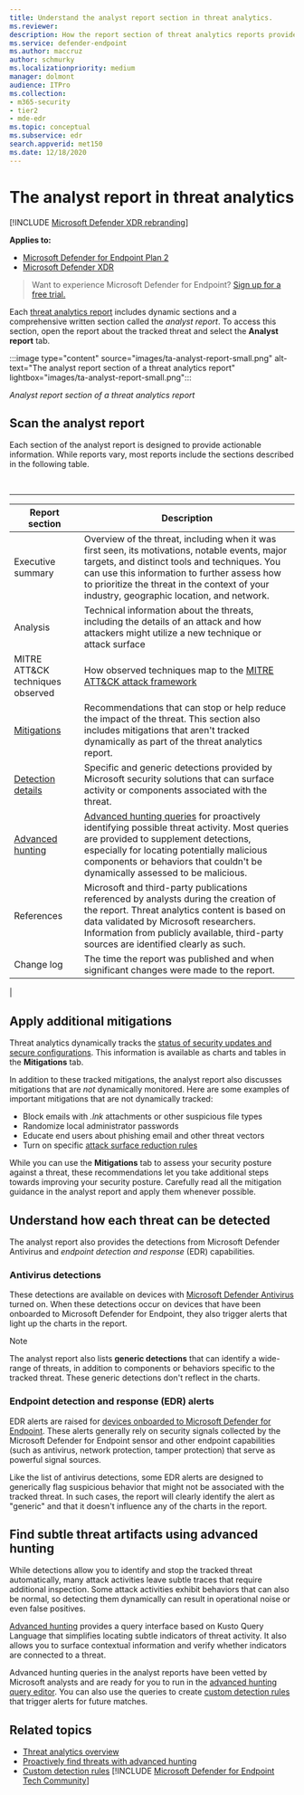 ```yaml
---
title: Understand the analyst report section in threat analytics.
ms.reviewer:
description: How the report section of threat analytics reports provides information about threats, mitigation, detections, advanced hunting queries, and more.
ms.service: defender-endpoint
ms.author: maccruz
author: schmurky
ms.localizationpriority: medium
manager: dolmont
audience: ITPro
ms.collection: 
- m365-security
- tier2
- mde-edr
ms.topic: conceptual
ms.subservice: edr
search.appverid: met150
ms.date: 12/18/2020
---
```


# The analyst report in threat analytics

[!INCLUDE [Microsoft Defender XDR rebranding](../includes/microsoft-defender.md)]

**Applies to:**

- [Microsoft Defender for Endpoint Plan 2](https://go.microsoft.com/fwlink/?linkid=2154037)
- [Microsoft Defender XDR](https://go.microsoft.com/fwlink/?linkid=2118804)

> Want to experience Microsoft Defender for Endpoint? [Sign up for a free trial.](https://signup.microsoft.com/create-account/signup?products=7f379fee-c4f9-4278-b0a1-e4c8c2fcdf7e&ru=https://aka.ms/MDEp2OpenTrial?ocid=docs-wdatp-exposedapis-abovefoldlink)

Each [threat analytics report](threat-analytics.md) includes dynamic sections and a comprehensive written section called the _analyst report_. To access this section, open the report about the tracked threat and select the **Analyst report** tab.

:::image type="content" source="images/ta-analyst-report-small.png" alt-text="The analyst report section of a threat analytics report" lightbox="images/ta-analyst-report-small.png":::

_Analyst report section of a threat analytics report_

## Scan the analyst report

Each section of the analyst report is designed to provide actionable information. While reports vary, most reports include the sections described in the following table.

<br>

****

|Report section|Description|
|---|---|
|Executive summary|Overview of the threat, including when it was first seen, its motivations, notable events, major targets, and distinct tools and techniques. You can use this information to further assess how to prioritize the threat in the context of your industry, geographic location, and network.|
|Analysis|Technical information about the threats, including the details of an attack and how attackers might utilize a new technique or attack surface|
|MITRE ATT&CK techniques observed|How observed techniques map to the [MITRE ATT&CK attack framework](https://attack.mitre.org/)|
|[Mitigations](#apply-additional-mitigations)|Recommendations that can stop or help reduce the impact of the threat. This section also includes mitigations that aren't tracked dynamically as part of the threat analytics report.|
|[Detection details](#understand-how-each-threat-can-be-detected)|Specific and generic detections provided by Microsoft security solutions that can surface activity or components associated with the threat.|
|[Advanced hunting](#find-subtle-threat-artifacts-using-advanced-hunting)|[Advanced hunting queries](advanced-hunting-overview.md) for proactively identifying possible threat activity. Most queries are provided to supplement detections, especially for locating potentially malicious components or behaviors that couldn't be dynamically assessed to be malicious.|
|References|Microsoft and third-party publications referenced by analysts during the creation of the report. Threat analytics content is based on data validated by Microsoft researchers. Information from publicly available, third-party sources are identified clearly as such.|
|Change log|The time the report was published and when significant changes were made to the report.|
|

## Apply additional mitigations

Threat analytics dynamically tracks the [status of security updates and secure configurations](threat-analytics.md#mitigations-review-list-of-mitigations-and-the-status-of-your-devices). This information is available as charts and tables in the **Mitigations** tab.

In addition to these tracked mitigations, the analyst report also discusses mitigations that are _not_ dynamically monitored. Here are some examples of important mitigations that are not dynamically tracked:

- Block emails with _.lnk_ attachments or other suspicious file types
- Randomize local administrator passwords
- Educate end users about phishing email and other threat vectors
- Turn on specific [attack surface reduction rules](attack-surface-reduction.md)

While you can use the **Mitigations** tab to assess your security posture against a threat, these recommendations let you take additional steps towards improving your security posture. Carefully read all the mitigation guidance in the analyst report and apply them whenever possible.

## Understand how each threat can be detected

The analyst report also provides the detections from Microsoft Defender Antivirus and _endpoint detection and response_ (EDR) capabilities.

### Antivirus detections

These detections are available on devices with [Microsoft Defender Antivirus](/windows/security/threat-protection/microsoft-defender-antivirus/microsoft-defender-antivirus-in-windows-10) turned on. When these detections occur on devices that have been onboarded to Microsoft Defender for Endpoint, they also trigger alerts that light up the charts in the report.

> [!NOTE]
> The analyst report also lists **generic detections** that can identify a wide-range of threats, in addition to components or behaviors specific to the tracked threat. These generic detections don't reflect in the charts.

### Endpoint detection and response (EDR) alerts

EDR alerts are raised for [devices onboarded to Microsoft Defender for Endpoint](onboard-configure.md). These alerts generally rely on security signals collected by the Microsoft Defender for Endpoint sensor and other endpoint capabilities (such as antivirus, network protection, tamper protection) that serve as powerful signal sources.

Like the list of antivirus detections, some EDR alerts are designed to generically flag suspicious behavior that might not be associated with the tracked threat. In such cases, the report will clearly identify the alert as "generic" and that it doesn't influence any of the charts in the report.

## Find subtle threat artifacts using advanced hunting

While detections allow you to identify and stop the tracked threat automatically, many attack activities leave subtle traces that require additional inspection. Some attack activities exhibit behaviors that can also be normal, so detecting them dynamically can result in operational noise or even false positives.

[Advanced hunting](advanced-hunting-overview.md) provides a query interface based on Kusto Query Language that simplifies locating subtle indicators of threat activity. It also allows you to surface contextual information and verify whether indicators are connected to a threat.

Advanced hunting queries in the analyst reports have been vetted by Microsoft analysts and are ready for you to run in the [advanced hunting query editor](https://security.microsoft.com/advanced-hunting). You can also use the queries to create [custom detection rules](custom-detection-rules.md) that trigger alerts for future matches.

## Related topics

- [Threat analytics overview](threat-analytics.md)
- [Proactively find threats with advanced hunting](advanced-hunting-overview.md)
- [Custom detection rules](custom-detection-rules.md)
[!INCLUDE [Microsoft Defender for Endpoint Tech Community](../includes/defender-mde-techcommunity.md)]
